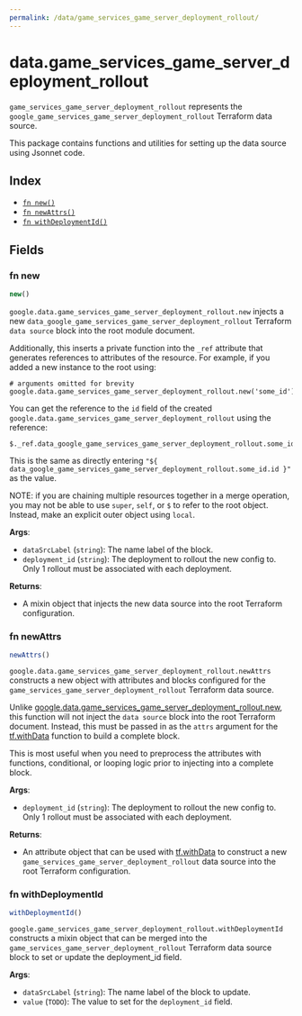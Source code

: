 ```yaml
---
permalink: /data/game_services_game_server_deployment_rollout/
---
```


# data.game_services_game_server_deployment_rollout

`game_services_game_server_deployment_rollout` represents the `google_game_services_game_server_deployment_rollout` Terraform data source.



This package contains functions and utilities for setting up the data source using Jsonnet code.


## Index

* [`fn new()`](#fn-new)
* [`fn newAttrs()`](#fn-newattrs)
* [`fn withDeploymentId()`](#fn-withdeploymentid)

## Fields

### fn new

```ts
new()
```


`google.data.game_services_game_server_deployment_rollout.new` injects a new `data_google_game_services_game_server_deployment_rollout` Terraform `data source`
block into the root module document.

Additionally, this inserts a private function into the `_ref` attribute that generates references to attributes of the
resource. For example, if you added a new instance to the root using:

    # arguments omitted for brevity
    google.data.game_services_game_server_deployment_rollout.new('some_id')

You can get the reference to the `id` field of the created `google.data.game_services_game_server_deployment_rollout` using the reference:

    $._ref.data_google_game_services_game_server_deployment_rollout.some_id.get('id')

This is the same as directly entering `"${ data_google_game_services_game_server_deployment_rollout.some_id.id }"` as the value.

NOTE: if you are chaining multiple resources together in a merge operation, you may not be able to use `super`, `self`,
or `$` to refer to the root object. Instead, make an explicit outer object using `local`.

**Args**:
  - `dataSrcLabel` (`string`): The name label of the block.
  - `deployment_id` (`string`): The deployment to rollout the new config to. Only 1 rollout must be associated with each deployment.

**Returns**:
- A mixin object that injects the new data source into the root Terraform configuration.


### fn newAttrs

```ts
newAttrs()
```


`google.data.game_services_game_server_deployment_rollout.newAttrs` constructs a new object with attributes and blocks configured for the `game_services_game_server_deployment_rollout`
Terraform data source.

Unlike [google.data.game_services_game_server_deployment_rollout.new](#fn-gameservicesgameserverdeploymentrolloutnew), this function will not inject the `data source`
block into the root Terraform document. Instead, this must be passed in as the `attrs` argument for the
[tf.withData](https://github.com/tf-libsonnet/core/tree/main/docs#fn-withdata) function to build a complete block.

This is most useful when you need to preprocess the attributes with functions, conditional, or looping logic prior to
injecting into a complete block.

**Args**:
  - `deployment_id` (`string`): The deployment to rollout the new config to. Only 1 rollout must be associated with each deployment.

**Returns**:
  - An attribute object that can be used with [tf.withData](https://github.com/tf-libsonnet/core/tree/main/docs#fn-withdata) to construct a new `game_services_game_server_deployment_rollout` data source into the root Terraform configuration.


### fn withDeploymentId

```ts
withDeploymentId()
```

`google.game_services_game_server_deployment_rollout.withDeploymentId` constructs a mixin object that can be merged into the `game_services_game_server_deployment_rollout`
Terraform data source block to set or update the deployment_id field.



**Args**:
  - `dataSrcLabel` (`string`): The name label of the block to update.
  - `value` (`TODO`): The value to set for the `deployment_id` field.
